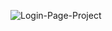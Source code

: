 ![Login-Page-Project](https://github.com/user-attachments/assets/805fb243-fbba-48c6-82f0-5736f7a8d4d7)
